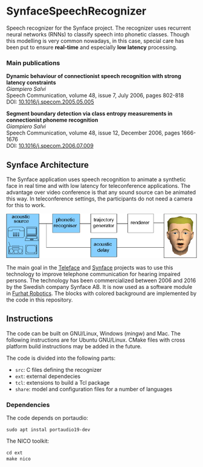 # SynfaceSpeechRecognizer
Speech recognizer for the Synface project. The recognizer uses recurrent neural networks (RNNs) to classify speech into phonetic classes. Though this modelling is very common nowadays, in this case, special care has been put to ensure **real-time** and especially **low latency** processing.


### Main publications
**Dynamic behaviour of connectionist speech recognition with strong latency constraints**  
*Giampiero Salvi*  
Speech Communication, volume 48, issue 7, July 2006, pages 802-818  
DOI: [10.1016/j.specom.2005.05.005](https://doi.org/10.1016/j.specom.2005.05.005)

**Segment boundary detection via class entropy measurements in connectionist phoneme recognition**  
*Giampiero Salvi*  
Speech Communication, volume 48, issue 12, December 2006, pages 1666-1676  
DOI: [10.1016/j.specom.2006.07.009](https://doi.org/10.1016/j.specom.2006.07.009)

## Synface Architecture
The Synface application uses speech recognition to animate a synthetic face in real time and with low latency for teleconference applications. The advantage over video conference is that any sound source can be animated this way. In teleconference settings, the participants do not need a camera for this to work.

![alt text](https://github.com/giampierosalvi/SynfaceSpeechRecognizer/blob/master/doc/synface_architecture.png "Synface Architecture")

The main goal in the [Teleface](http://www.speech.kth.se/teleface/) and [Synface](http://www.speech.kth.se/synface/) projects was to use this technology to improve telephone communication for hearing impaired persons. The technology has been commercialized between 2006 and 2016 by the Swedish company Synface AB. It is now used as a software module in [Furhat Robotics](https://www.furhatrobotics.com/). The blocks with colored background are implemented by the code in this repository.

## Instructions
The code can be built on GNU/Linux, Windows (mingw) and Mac. The following instructions are for Ubuntu GNU/Linux. CMake files with cross platform build instructions may be added in the future.

The code is divided into the following parts:
* `src`: C files defining the recognizer
* `ext`: external dependecies
* `tcl`: extensions to build a Tcl package
* `share`: model and configuration files for a number of languages

### Dependencies
The code depends on portaudio:  
```
sudo apt instal portaudio19-dev
```

The NICO toolkit:
```
cd ext
make nico
```
